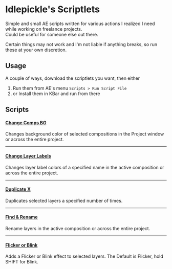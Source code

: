 # Idlepickle's Scriptlets

Simple and small AE scripts written for various actions I realized I need while working on freelance projects.  
Could be useful for someone else out there.  

Certain things may not work and I'm not liable if anything breaks, so run these at your own discretion.  

## Usage

A couple of ways, download the scriptlets you want, then either  

1. Run them from AE's menu `Scripts > Run Script File`
2. or Install them in KBar and run from there

## Scripts

#### [Change Comps BG](https://github.com/idlepickle/idp_Scriptlets/blob/main/Change%20Comps%20BG.jsx)
Changes background color of selected compositions in the Project window or across the entire project.

---

#### [Change Layer Labels](https://github.com/idlepickle/idp_Scriptlets/blob/main/Change%20Layer%20Labels.jsx)
Changes layer label colors of a specified name in the active composition or across the entire project.

---

#### [Duplicate X](https://github.com/idlepickle/idp_Scriptlets/blob/main/Duplicate%20X.jsx)
Duplicates selected layers a specified number of times.

---

#### [Find & Rename](https://github.com/idlepickle/idp_Scriptlets/blob/main/Find%20%26%20Rename.jsx)
Rename layers in the active composition or across the entire project.

---

#### [Flicker or Blink](https://github.com/idlepickle/idp_Scriptlets/blob/main/Flicker%20or%20Blink.jsx)
Adds a Flicker or Blink effect to selected layers. The Default is Flicker, hold SHIFT for Blink.
